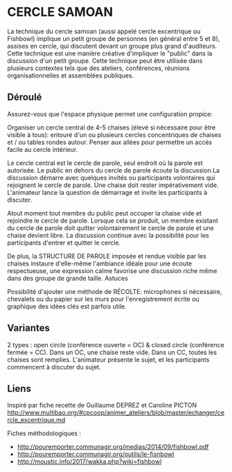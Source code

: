 # CERCLE SAMOAN

La technique du cercle samoan (aussi appelé cercle excentrique  ou Fishbowl) implique un petit groupe de personnes (en général entre 5 et 8), assises en cercle, qui discutent devant un groupe plus grand d'auditeurs. Cette technique est une manière créative d'impliquer le "public" dans la discussion d'un petit groupe. Cette technique peut être utilisée dans plusieurs contextes tels que des ateliers, conférences, réunions organisationnelles et assemblées publiques.

## Déroulé

Assurez-vous que l'espace physique permet une configuration propice:

Organiser un cercle central de 4-5 chaises (élevé si nécessaire pour être visible à tous):  entouré d'un ou plusieurs cercles concentriques de chaises et / ou tables rondes autour. Penser aux allées pour permettre un accès facile au cercle intérieur.

Le cercle central est le cercle de parole, seul endroit où la parole est autorisée. Le public en dehors du cercle de parole écoute la discussion.La discussion démarre avec quelques invités ou participants volontaires qui rejoignent le cercle de parole. Une chaise doit rester impérativement vide. L'animateur lance la question de démarrage et invite les participants à discuter.

Atout moment tout membre du public peut occuper la chaise vide et rejoindre le cercle de parole. Lorsque cela se produit, un membre existant du cercle de parole doit quitter volontairement le cercle de parole et une chaise devient libre. La discussion continue avec la possibilité pour les participants d'entrer et quitter le cercle.

De plus, la STRUCTURE DE PAROLE  imposée et rendue visible par les chaises instaure d'elle-même l'ambiance idéale pour une écoute respectueuse, une expression calme  favorise une discussion riche même dans des groupe de grande taille.
Astuces

Possibilité d'ajouter une méthode de RÉCOLTE: microphones si nécessaire, chevalets ou du papier sur les murs pour l'enregistrement écrite ou graphique des idées clés est parfois utile.

## Variantes

2 types : open circle (conférence ouverte = OC) & closed circle (conférence fermée = CC). Dans un OC, une chaise reste vide. Dans un CC, toutes les chaises sont remplies. L'animateur présente le sujet, et les participants commencent à discuter du sujet.

## Liens

Inspiré par fiche recette de Guillaume DEPREZ et Caroline PICTON  http://www.multibao.org/#cpcoop/animer_ateliers/blob/master/echanger/cercle_excentrique.md

Fiches méthodologiques :
- http://pouremporter.communagir.org/medias/2014/09/fishbowl.pdf
- http://pouremporter.communagir.org/outils/le-fisnbowl
- http://moustic.info/2017/wakka.php?wiki=fishbowl
